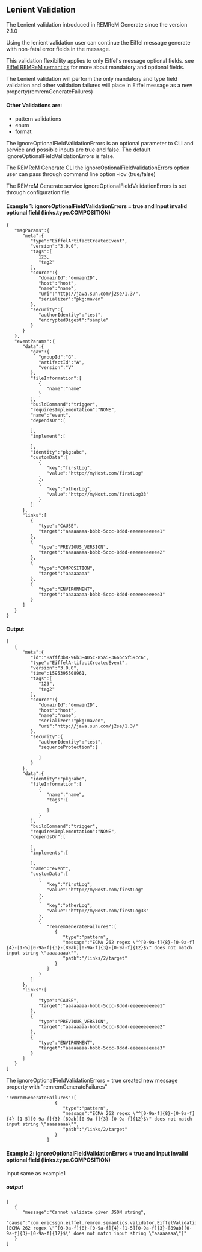 ## Lenient Validation
The Lenient validation introduced in REMReM Generate since the version 2.1.0

Using the lenient validation user can continue the Eiffel message generate with non-fatal error fields in the message.

This validation flexibility applies to only Eiffel's message optional fields. see
 [Eiffel REMReM semantics](https://github.com/eiffel-community/eiffel/tree/master/schemas)
for more about mandatory and optional fields.

The Lenient validation will perform the only mandatory and type field validation and other validation failures will place in Eiffel message as a new property(remremGenerateFailures)

#### Other Validations are:
- pattern validations
- enum
- format

The ignoreOptionalFieldValidationErrors is an optional parameter to CLI and service and possible inputs are true and false. The default ignoreOptionalFieldValidationErrors is false.

The REMReM Generate CLI the ignoreOptionalFieldValidationErrors option user can pass through command line option -iov (true/false)

The REMreM Generate service ignoreOptionalFieldValidationErrors is set through configuration file.

#### Example 1: ignoreOptionalFieldValidationErrors = true and Input invalid optional field (links.type.COMPOSITION)
```
{
   "msgParams":{
      "meta":{
         "type":"EiffelArtifactCreatedEvent",
         "version":"3.0.0",
         "tags":[
            123,
            "tag2"
         ],
         "source":{
            "domainId":"domainID",
            "host":"host",
            "name":"name",
            "uri":"http://java.sun.com/j2se/1.3/",
            "serializer":"pkg:maven"
         },
         "security":{
            "authorIdentity":"test",
            "encryptedDigest":"sample"
         }
      }
   },
   "eventParams":{
      "data":{
         "gav":{
            "groupId":"G",
            "artifactId":"A",
            "version":"V"
         },
         "fileInformation":[
            {
               "name":"name"
            }
         ],
         "buildCommand":"trigger",
         "requiresImplementation":"NONE",
         "name":"event",
         "dependsOn":[

         ],
         "implement":[

         ],
         "identity":"pkg:abc",
         "customData":[
            {
               "key":"firstLog",
               "value":"http://myHost.com/firstLog"
            },
            {
               "key":"otherLog",
               "value":"http://myHost.com/firstLog33"
            }
         ]
      },
      "links":[
         {
            "type":"CAUSE",
            "target":"aaaaaaaa-bbbb-5ccc-8ddd-eeeeeeeeeee1"
         },
         {
            "type":"PREVIOUS_VERSION",
            "target":"aaaaaaaa-bbbb-5ccc-8ddd-eeeeeeeeeee2"
         },
         {
            "type":"COMPOSITION",
            "target":"aaaaaaaa"
         },
         {
            "type":"ENVIRONMENT",
            "target":"aaaaaaaa-bbbb-5ccc-8ddd-eeeeeeeeeee3"
         }
      ]
   }
}
```

#### Output

```
[
   {
      "meta":{
         "id":"8afff3b8-96b3-405c-85a5-366bc5f59cc6",
         "type":"EiffelArtifactCreatedEvent",
         "version":"3.0.0",
         "time":1595395508961,
         "tags":[
            "123",
            "tag2"
         ],
         "source":{
            "domainId":"domainID",
            "host":"host",
            "name":"name",
            "serializer":"pkg:maven",
            "uri":"http://java.sun.com/j2se/1.3/"
         },
         "security":{
            "authorIdentity":"test",
            "sequenceProtection":[

            ]
         }
      },
      "data":{
         "identity":"pkg:abc",
         "fileInformation":[
            {
               "name":"name",
               "tags":[

               ]
            }
         ],
         "buildCommand":"trigger",
         "requiresImplementation":"NONE",
         "dependsOn":[

         ],
         "implements":[

         ],
         "name":"event",
         "customData":[
            {
               "key":"firstLog",
               "value":"http://myHost.com/firstLog"
            },
            {
               "key":"otherLog",
               "value":"http://myHost.com/firstLog33"
            },
            {
               "remremGenerateFailures":[
                  {
                     "type":"pattern",
                     "message":"ECMA 262 regex \"^[0-9a-f]{8}-[0-9a-f]{4}-[1-5][0-9a-f]{3}-[89ab][0-9a-f]{3}-[0-9a-f]{12}$\" does not match input string \"aaaaaaaa\"",
                     "path":"/links/2/target"
                  }
               ]
            }
         ]
      },
      "links":[
         {
            "type":"CAUSE",
            "target":"aaaaaaaa-bbbb-5ccc-8ddd-eeeeeeeeeee1"
         },
         {
            "type":"PREVIOUS_VERSION",
            "target":"aaaaaaaa-bbbb-5ccc-8ddd-eeeeeeeeeee2"
         },
         {
            "type":"ENVIRONMENT",
            "target":"aaaaaaaa-bbbb-5ccc-8ddd-eeeeeeeeeee3"
         }
      ]
   }
]
```

The ignoreOptionalFieldValidationErrors = true created new message property with "remremGenerateFailures"
```
"remremGenerateFailures":[
                  {
                     "type":"pattern",
                     "message":"ECMA 262 regex \"^[0-9a-f]{8}-[0-9a-f]{4}-[1-5][0-9a-f]{3}-[89ab][0-9a-f]{3}-[0-9a-f]{12}$\" does not match input string \"aaaaaaaa\"",
                     "path":"/links/2/target"
                  }
               ]
```

#### Example 2: ignoreOptionalFieldValidationErrors = true and Input invalid optional field (links.type.COMPOSITION)
Input same as example1

##### output
```
[
   {
      "message":"Cannot validate given JSON string",
      "cause":"com.ericsson.eiffel.remrem.semantics.validator.EiffelValidationException: [ECMA 262 regex \"^[0-9a-f]{8}-[0-9a-f]{4}-[1-5][0-9a-f]{3}-[89ab][0-9a-f]{3}-[0-9a-f]{12}$\" does not match input string \"aaaaaaaa\"]"
   }
]
```
